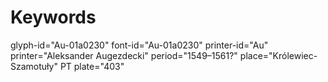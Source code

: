 # Keywords
glyph-id="Au-01a0230"
font-id="Au-01a0230"
printer-id="Au"
printer="Aleksander Augezdecki"
period="1549–1561?"
place="Królewiec-Szamotuły"
PT plate="403"
